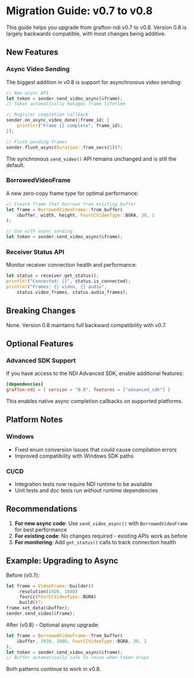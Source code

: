 # Migration Guide: v0.7 to v0.8

This guide helps you upgrade from grafton-ndi v0.7 to v0.8. Version 0.8 is largely backwards compatible, with most changes being additive.

## New Features

### Async Video Sending

The biggest addition in v0.8 is support for asynchronous video sending:

```rust
// New async API
let token = sender.send_video_async(&frame);
// Token automatically manages frame lifetime

// Register completion callback
sender.on_async_video_done(|frame_id| {
    println!("Frame {} complete", frame_id);
});

// Flush pending frames
sender.flush_async(Duration::from_secs(5))?;
```

The synchronous `send_video()` API remains unchanged and is still the default.

### BorrowedVideoFrame

A new zero-copy frame type for optimal performance:

```rust
// Create frame that borrows from existing buffer
let frame = BorrowedVideoFrame::from_buffer(
    &buffer, width, height, FourCCVideoType::BGRA, 30, 1
);

// Use with async sending
let token = sender.send_video_async(&frame);
```

### Receiver Status API

Monitor receiver connection health and performance:

```rust
let status = receiver.get_status();
println!("Connected: {}", status.is_connected);
println!("Frames: {} video, {} audio", 
    status.video_frames, status.audio_frames);
```

## Breaking Changes

None. Version 0.8 maintains full backward compatibility with v0.7.

## Optional Features

### Advanced SDK Support

If you have access to the NDI Advanced SDK, enable additional features:

```toml
[dependencies]
grafton-ndi = { version = "0.8", features = ["advanced_sdk"] }
```

This enables native async completion callbacks on supported platforms.

## Platform Notes

### Windows
- Fixed enum conversion issues that could cause compilation errors
- Improved compatibility with Windows SDK paths

### CI/CD
- Integration tests now require NDI runtime to be available
- Unit tests and doc tests run without runtime dependencies

## Recommendations

1. **For new async code**: Use `send_video_async()` with `BorrowedVideoFrame` for best performance
2. **For existing code**: No changes required - existing APIs work as before
3. **For monitoring**: Add `get_status()` calls to track connection health

## Example: Upgrading to Async

Before (v0.7):
```rust
let frame = VideoFrame::builder()
    .resolution(1920, 1080)
    .fourcc(FourCCVideoType::BGRA)
    .build()?;
frame.set_data(&buffer);
sender.send_video(&frame);
```

After (v0.8) - Optional async upgrade:
```rust
let frame = BorrowedVideoFrame::from_buffer(
    &buffer, 1920, 1080, FourCCVideoType::BGRA, 30, 1
);
let token = sender.send_video_async(&frame);
// Buffer automatically safe to reuse when token drops
```

Both patterns continue to work in v0.8.